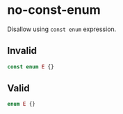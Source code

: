 # no-const-enum

Disallow using `const enum` expression.

## Invalid

<!-- eslint-skip -->
```ts invalid
const enum E {}
```

## Valid

<!-- eslint-skip -->
```ts valid
enum E {}
```
